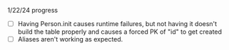 1/22/24 progress
 - [ ] Having Person.init causes runtime failures, but not having it doesn't build the table properly and causes a forced PK of "id" to get created
 - [ ] Aliases aren't working as expected.
